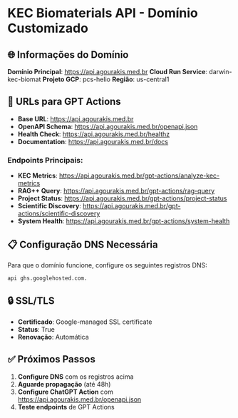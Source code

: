 # KEC Biomaterials API - Domínio Customizado

## 🌐 Informações do Domínio

**Domínio Principal**: https://api.agourakis.med.br
**Cloud Run Service**: darwin-kec-biomat
**Projeto GCP**: pcs-helio
**Região**: us-central1

## 🤖 URLs para GPT Actions

- **Base URL**: https://api.agourakis.med.br
- **OpenAPI Schema**: https://api.agourakis.med.br/openapi.json
- **Health Check**: https://api.agourakis.med.br/healthz
- **Documentation**: https://api.agourakis.med.br/docs

### Endpoints Principais:
- **KEC Metrics**: https://api.agourakis.med.br/gpt-actions/analyze-kec-metrics
- **RAG++ Query**: https://api.agourakis.med.br/gpt-actions/rag-query
- **Project Status**: https://api.agourakis.med.br/gpt-actions/project-status
- **Scientific Discovery**: https://api.agourakis.med.br/gpt-actions/scientific-discovery
- **System Health**: https://api.agourakis.med.br/gpt-actions/system-health

## 📋 Configuração DNS Necessária

Para que o domínio funcione, configure os seguintes registros DNS:

```
api	ghs.googlehosted.com.
```

## 🔒 SSL/TLS

- **Certificado**: Google-managed SSL certificate
- **Status**: True
- **Renovação**: Automática

## ✅ Próximos Passos

1. **Configure DNS** com os registros acima
2. **Aguarde propagação** (até 48h)
3. **Configure ChatGPT Action** com https://api.agourakis.med.br/openapi.json
4. **Teste endpoints** de GPT Actions

